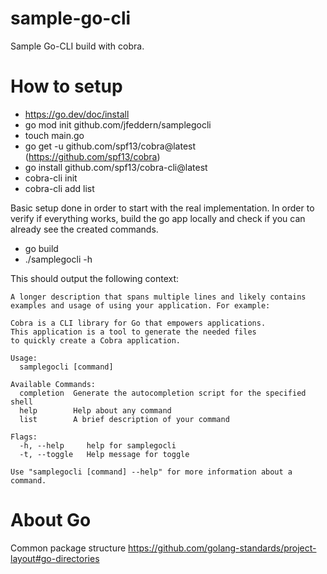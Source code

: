 # sample-go-cli

Sample Go-CLI build with cobra.

# How to setup

* https://go.dev/doc/install
* go mod init github.com/jfeddern/samplegocli
* touch main.go
* go get -u github.com/spf13/cobra@latest (https://github.com/spf13/cobra)
* go install github.com/spf13/cobra-cli@latest
* cobra-cli init
* cobra-cli add list

Basic setup done in order to start with the real implementation.
In order to verify if everything works, build the go app locally and check if you can already see the created commands.

* go build
* ./samplegocli -h

This should output the following context:
```
A longer description that spans multiple lines and likely contains
examples and usage of using your application. For example:

Cobra is a CLI library for Go that empowers applications.
This application is a tool to generate the needed files
to quickly create a Cobra application.

Usage:
  samplegocli [command]

Available Commands:
  completion  Generate the autocompletion script for the specified shell
  help        Help about any command
  list        A brief description of your command

Flags:
  -h, --help     help for samplegocli
  -t, --toggle   Help message for toggle

Use "samplegocli [command] --help" for more information about a command.
```

# About Go
Common package structure https://github.com/golang-standards/project-layout#go-directories